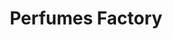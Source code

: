 ---
title: "Perfumes Factory"
url: /caracas/perfumes-factory-av-francisco-de-miranda-2/
shop: Parfümerie
---